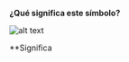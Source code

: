 **¿Qué significa este símbolo?**

![alt text](https://user-images.githubusercontent.com/43348980/47433389-a6eba380-d7a0-11e8-8a40-c540ac00a6b6.png)

**Significa 
